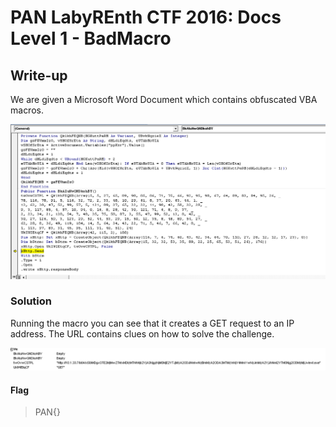 # PAN LabyREnth CTF 2016: Docs Level 1 - BadMacro

## Write-up

We are given a Microsoft Word Document which contains obfuscated VBA macros.

![Obfuscation](BadMacro.PNG)

### Solution

Running the macro you can see that it creates a GET request to an IP address. The URL contains clues on how to solve the challenge.

![Clue](GET.PNG)

#### Flag
> PAN{}
